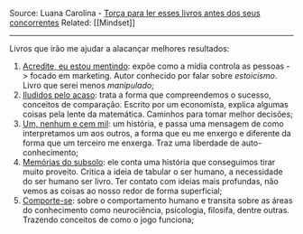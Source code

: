 Source: Luana Carolina - [Torça para ler esses livros antes dos seus concorrentes](https://www.youtube.com/watch?v=NibWXM9J8IQ)
Related: [[Mindset]]

---

Livros que irão me ajudar a alacançar melhores resultados:
1. [Acredite, eu estou mentindo](https://www.amazon.com.br/Acredite-Estou-Mentindo-Ryan-Holiday/dp/8504018245): expõe como a mídia controla as pessoas -> focado em marketing. Autor conhecido por falar sobre *estoicismo*. Livro que serei menos *manipulado*;
2. [Iludidos pelo acaso](https://www.amazon.com.br/Iludidos-pelo-acaso-influ%C3%AAncia-mercados-ebook/dp/B07Z58ZQ3S/ref=tmm_kin_swatch_0?_encoding=UTF8&qid=&sr=): trata a forma que compreendemos o sucesso, conceitos de comparação. Escrito por um economista, explica algumas coisas pela lente da matemática. Caminhos para tomar melhor decisões;
3. [Um, nenhum e cem mil](https://www.amazon.com.br/nenhum-cem-mil-Luigi-Pirandello-ebook/dp/B084QBVC3V/ref=tmm_kin_swatch_0?_encoding=UTF8&qid=&sr=): um história, e passa uma mensagem de como interpretamos um aos outros, a forma que eu me enxergo e diferente da forma que um terceiro me enxerga. Traz uma liberdade de auto-conhecimento;
4. [Memórias do subsolo](https://www.amazon.com.br/MEM%C3%93RIAS-DO-SUBSOLO-Fi%C3%B3dor-Dostoi%C3%A9vski-ebook/dp/B08DG73F1F/ref=tmm_kin_swatch_0?_encoding=UTF8&qid=&sr=): ele conta uma história que conseguimos tirar muito proveito. Critica a ideia de tabular o ser humano, a necessidade do ser humano ser livro. Ter contato com ideias mais profundas, não vemos as coisas ao nosso redor de forma superficial;
5. [Comporte-se](https://www.amazon.com.br/Comporte-se-biologia-humana-nosso-melhor/dp/6559210820): sobre o comportamento humano e transita sobre as áreas do conhecimento como neurociência, psicologia, filosifa, dentre outras. Trazendo conceitos de como o jogo funciona;
